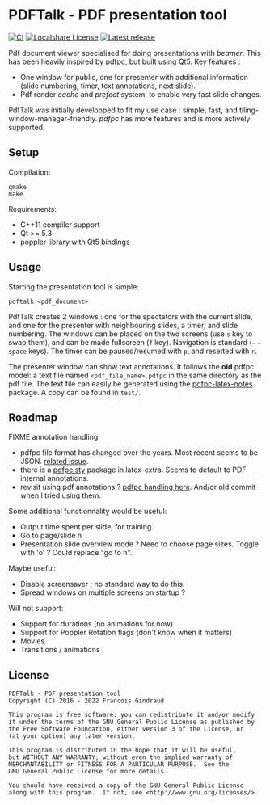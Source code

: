 PDFTalk - PDF presentation tool
===============================

[![CI](https://github.com/lereldarion/pdftalk/actions/workflows/ci.yml/badge.svg)](https://github.com/lereldarion/pdftalk/actions)
[![Localshare License](https://img.shields.io/badge/license-GPL3-blue.svg)](#license)
[![Latest release](https://img.shields.io/github/release/lereldarion/pdftalk.svg)](https://github.com/lereldarion/pdftalk/releases/latest)

Pdf document viewer specialised for doing presentations with _beamer_.
This has been heavily inspired by [pdfpc](https://github.com/pdfpc/pdfpc), but built using Qt5.
Key features :
* One window for public, one for presenter with additional information (slide numbering, timer, text annotations, next slide).
* Pdf render _cache_ and _prefect_ system, to enable very fast slide changes.

PdfTalk was initially developped to fit my use case : simple, fast, and tiling-window-manager-friendly.
_pdfpc_ has more features and is more actively supported.

Setup
-----

Compilation:
```
qmake
make
```

Requirements:
- C++11 compiler support
- Qt >= 5.3
- poppler library with Qt5 bindings

Usage
-----

Starting the presentation tool is simple:
```
pdftalk <pdf_document>
```

PdfTalk creates 2 windows : one for the spectators with the current slide, and one for the presenter with neighbouring slides, a timer, and slide numbering.
The windows can be placed on the two screens (use `s` key to swap them), and can be made fullscreen (`f` key).
Navigation is standard (`→` `←` `space` keys).
The timer can be paused/resumed with `p`, and resetted with `r`.

The presenter window can show text annotations.
It follows the **old** pdfpc model: a text file named `<pdf_file_name>.pdfpc` in the same directory as the pdf file.
The text file can easily be generated using the [pdfpc-latex-notes](https://github.com/cebe/pdfpc-latex-notes) package.
A copy can be found in `test/`.

Roadmap
-------

FIXME annotation handling:
* pdfpc file format has changed over the years. Most recent seems to be JSON. [related issue](https://github.com/pdfpc/pdfpc/issues/605).
* there is a [pdfpc.sty](https://www.ctan.org/tex-archive/macros/latex/contrib/pdfpc) package in latex-extra. Seems to default to PDF internal annotations.
* revisit using pdf annotations ? [pdfpc handling here](https://github.com/pdfpc/pdfpc/blob/master/src/classes/metadata/pdf.vala). And/or old commit when I tried using them.

Some additional functionnality would be useful:
* Output time spent per slide, for training.
* Go to page/slide n
* Presentation slide overview mode ? Need to choose page sizes. Toggle with 'o' ? Could replace "go to n".

Maybe useful:
* Disable screensaver ; no standard way to do this.
* Spread windows on multiple screens on startup ?

Will not support:
* Support for durations (no animations for now)
* Support for Poppler Rotation flags (don't know when it matters)
* Movies
* Transitions / animations

License
-------

```
PDFTalk - PDF presentation tool
Copyright (C) 2016 - 2022 Francois Gindraud

This program is free software: you can redistribute it and/or modify
it under the terms of the GNU General Public License as published by
the Free Software Foundation, either version 3 of the License, or
(at your option) any later version.

This program is distributed in the hope that it will be useful,
but WITHOUT ANY WARRANTY; without even the implied warranty of
MERCHANTABILITY or FITNESS FOR A PARTICULAR PURPOSE.  See the
GNU General Public License for more details.

You should have received a copy of the GNU General Public License
along with this program.  If not, see <http://www.gnu.org/licenses/>.
```
